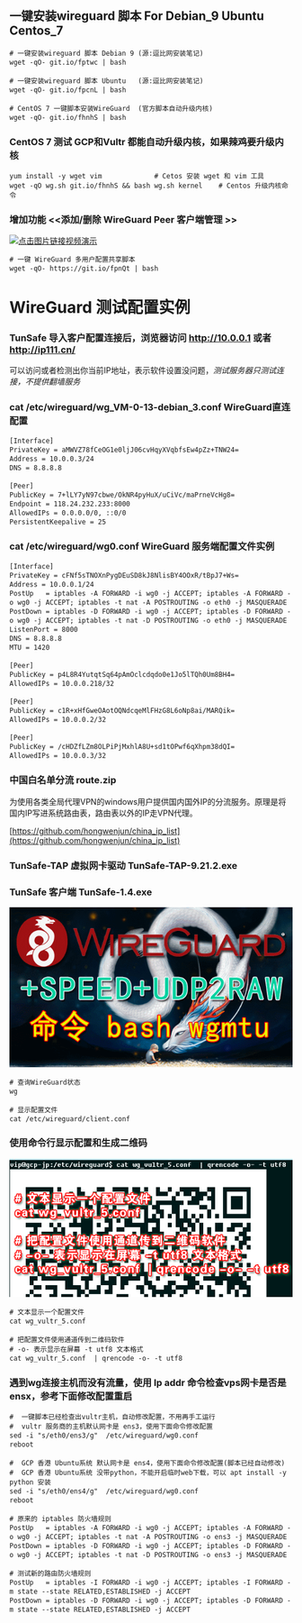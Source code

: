 ## 一键安装wireguard 脚本 For Debian_9  Ubuntu  Centos_7
```
# 一键安装wireguard 脚本 Debian 9 (源:逗比网安装笔记)
wget -qO- git.io/fptwc | bash

# 一键安装wireguard 脚本 Ubuntu   (源:逗比网安装笔记)
wget -qO- git.io/fpcnL | bash

# CentOS 7 一键脚本安装WireGuard  (官方脚本自动升级内核)
wget -qO- git.io/fhnhS | bash
```

### CentOS 7 测试 GCP和Vultr 都能自动升级内核，如果辣鸡要升级内核
	yum install -y wget vim             # Cetos 安装 wget 和 vim 工具
	wget -qO wg.sh git.io/fhnhS && bash wg.sh kernel    # Centos 升级内核命令
	
### 增加功能  <<添加/删除 WireGuard Peer 客户端管理 >>
[![点击图片链接视频演示](https://raw.githubusercontent.com/hongwenjun/vps_setup/master/img/wgmtu.png)](https://youtu.be/iOnAeWRvSQI)

```
# 一键 WireGuard 多用户配置共享脚本
wget -qO- https://git.io/fpnQt | bash

```

# WireGuard  测试配置实例

### TunSafe 导入客户配置连接后，浏览器访问  http://10.0.0.1  或者  http://ip111.cn/
可以访问或者检测出你当前IP地址，表示软件设置没问题，*测试服务器只测试连接，不提供翻墙服务*

### cat /etc/wireguard/wg_VM-0-13-debian_3.conf   WireGuard直连配置
```
[Interface]
PrivateKey = aMWVZ78fCeOG1e0ljJ06cvHqyXVqbfsEw4pZz+TNW24=
Address = 10.0.0.3/24
DNS = 8.8.8.8

[Peer]
PublicKey = 7+lLY7yN97cbwe/OkNR4pyHuX/uCiVc/maPrneVcHg8=
Endpoint = 118.24.232.233:8000
AllowedIPs = 0.0.0.0/0, ::0/0
PersistentKeepalive = 25
```

### cat /etc/wireguard/wg0.conf    WireGuard 服务端配置文件实例
```
[Interface]
PrivateKey = cFNf5sTNOXnPygDEuSD8kJ8NlisBY4OOxR/tBpJ7+Ws=
Address = 10.0.0.1/24
PostUp   = iptables -A FORWARD -i wg0 -j ACCEPT; iptables -A FORWARD -o wg0 -j ACCEPT; iptables -t nat -A POSTROUTING -o eth0 -j MASQUERADE
PostDown = iptables -D FORWARD -i wg0 -j ACCEPT; iptables -D FORWARD -o wg0 -j ACCEPT; iptables -t nat -D POSTROUTING -o eth0 -j MASQUERADE
ListenPort = 8000
DNS = 8.8.8.8
MTU = 1420

[Peer]
PublicKey = p4L8R4YutqtSq64pAmOclcdqdo0e1Jo5lTQh0Um8BH4=
AllowedIPs = 10.0.0.218/32

[Peer]
PublicKey = c1R+xHfGweOAotOQNdcqeMlFHzG8L6oNp8ai/MARQik=
AllowedIPs = 10.0.0.2/32

[Peer]
PublicKey = /cHDZfLZm8OLPiPjMxhlA8U+sd1tOPwf6qXhpm38dQI=
AllowedIPs = 10.0.0.3/32

```

### 中国白名单分流  route.zip
为使用各类全局代理VPN的windows用户提供国内国外IP的分流服务。原理是将国内IP写进系统路由表，路由表以外的IP走VPN代理。

[https://github.com/hongwenjun/china_ip_list](https://github.com/hongwenjun/china_ip_list)


### TunSafe-TAP 虚拟网卡驱动  TunSafe-TAP-9.21.2.exe
### TunSafe 客户端 TunSafe-1.4.exe

![](https://raw.githubusercontent.com/hongwenjun/img/master/ss_wg_speed.webp)


```
# 查询WireGuard状态
wg

# 显示配置文件
cat /etc/wireguard/client.conf
```
### 使用命令行显示配置和生成二维码
![](https://raw.githubusercontent.com/hongwenjun/img/master/qrencode.png)
```
# 文本显示一个配置文件
cat wg_vultr_5.conf

# 把配置文件使用通道传到二维码软件
# -o- 表示显示在屏幕 -t utf8 文本格式
cat wg_vultr_5.conf  | qrencode -o- -t utf8

```
### 遇到wg连接主机而没有流量，使用 Ip addr 命令检查vps网卡是否是ensx，参考下面修改配置重启
```
#  一键脚本已经检查出vultr主机，自动修改配置，不用再手工运行
#  vultr 服务商的主机默认网卡是 ens3，使用下面命令修改配置
sed -i "s/eth0/ens3/g"  /etc/wireguard/wg0.conf
reboot

#  GCP 香港 Ubuntu系统 默认网卡是 ens4，使用下面命令修改配置(脚本已经自动修改)
#  GCP 香港 Ubuntu系统 没带python，不能开启临时web下载，可以 apt install -y python 安装
sed -i "s/eth0/ens4/g"  /etc/wireguard/wg0.conf
reboot

# 原来的 iptables 防火墙规则
PostUp   = iptables -A FORWARD -i wg0 -j ACCEPT; iptables -A FORWARD -o wg0 -j ACCEPT; iptables -t nat -A POSTROUTING -o ens3 -j MASQUERADE
PostDown = iptables -D FORWARD -i wg0 -j ACCEPT; iptables -D FORWARD -o wg0 -j ACCEPT; iptables -t nat -D POSTROUTING -o ens3 -j MASQUERADE

# 测试新的路由防火墙规则
PostUp   = iptables -I FORWARD -i wg0 -j ACCEPT; iptables -I FORWARD -m state --state RELATED,ESTABLISHED -j ACCEPT
PostDown = iptables -D FORWARD -i wg0 -j ACCEPT; iptables -D FORWARD -m state --state RELATED,ESTABLISHED -j ACCEPT

```
